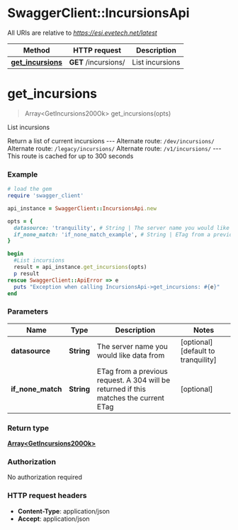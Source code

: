# SwaggerClient::IncursionsApi

All URIs are relative to *https://esi.evetech.net/latest*

Method | HTTP request | Description
------------- | ------------- | -------------
[**get_incursions**](IncursionsApi.md#get_incursions) | **GET** /incursions/ | List incursions


# **get_incursions**
> Array&lt;GetIncursions200Ok&gt; get_incursions(opts)

List incursions

Return a list of current incursions  --- Alternate route: `/dev/incursions/`  Alternate route: `/legacy/incursions/`  Alternate route: `/v1/incursions/`  --- This route is cached for up to 300 seconds

### Example
```ruby
# load the gem
require 'swagger_client'

api_instance = SwaggerClient::IncursionsApi.new

opts = { 
  datasource: 'tranquility', # String | The server name you would like data from
  if_none_match: 'if_none_match_example', # String | ETag from a previous request. A 304 will be returned if this matches the current ETag
}

begin
  #List incursions
  result = api_instance.get_incursions(opts)
  p result
rescue SwaggerClient::ApiError => e
  puts "Exception when calling IncursionsApi->get_incursions: #{e}"
end
```

### Parameters

Name | Type | Description  | Notes
------------- | ------------- | ------------- | -------------
 **datasource** | **String**| The server name you would like data from | [optional] [default to tranquility]
 **if_none_match** | **String**| ETag from a previous request. A 304 will be returned if this matches the current ETag | [optional] 

### Return type

[**Array&lt;GetIncursions200Ok&gt;**](GetIncursions200Ok.md)

### Authorization

No authorization required

### HTTP request headers

 - **Content-Type**: application/json
 - **Accept**: application/json



